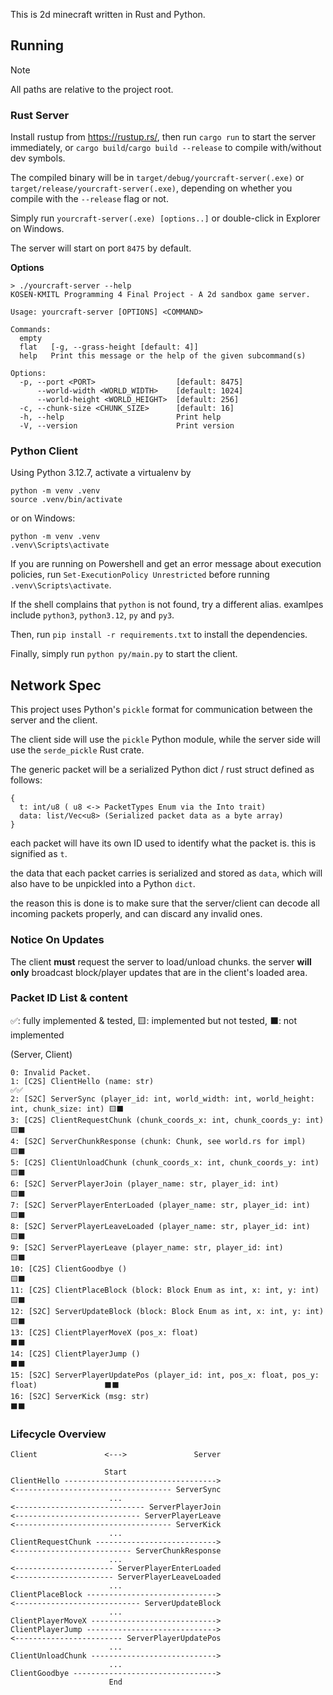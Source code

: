 This is 2d minecraft written in Rust and Python.

## Running
> [!NOTE]
> All paths are relative to the project root.
### Rust Server
Install rustup from https://rustup.rs/, then run
`cargo run` to start the server immediately, or `cargo build`/`cargo build --release` to compile with/without dev symbols.

The compiled binary will be in `target/debug/yourcraft-server(.exe)` or `target/release/yourcraft-server(.exe)`, depending on whether you compile with the `--release` flag or not.

Simply run `yourcraft-server(.exe) [options..]` or double-click in Explorer on Windows.

The server will start on port `8475` by default.

**Options**

```shell
> ./yourcraft-server --help
KOSEN-KMITL Programming 4 Final Project - A 2d sandbox game server.

Usage: yourcraft-server [OPTIONS] <COMMAND>

Commands:
  empty  
  flat   [-g, --grass-height [default: 4]]
  help   Print this message or the help of the given subcommand(s)

Options:
  -p, --port <PORT>                  [default: 8475]
      --world-width <WORLD_WIDTH>    [default: 1024]
      --world-height <WORLD_HEIGHT>  [default: 256]
  -c, --chunk-size <CHUNK_SIZE>      [default: 16]
  -h, --help                         Print help
  -V, --version                      Print version
```

### Python Client
Using Python 3.12.7, activate a virtualenv by
```shell
python -m venv .venv
source .venv/bin/activate
```
or on Windows:
```shell
python -m venv .venv
.venv\Scripts\activate
```
If you are running on Powershell and get an error message about execution policies, run
`Set-ExecutionPolicy Unrestricted` before running `.venv\Scripts\activate`.

If the shell complains that `python` is not found, try a different alias. examlpes include
`python3`, `python3.12`, `py` and `py3`.

Then, run `pip install -r requirements.txt` to install the dependencies.

Finally, simply run `python py/main.py` to start the client.

## Network Spec
This project uses Python's `pickle` format for communication between the server and the client.

The client side will use the `pickle` Python module, while the server side will use the `serde_pickle` Rust crate.

The generic packet will be a serialized Python dict / rust struct defined as follows:
```
{
  t: int/u8 ( u8 <-> PacketTypes Enum via the Into trait)
  data: list/Vec<u8> (Serialized packet data as a byte array)
}
```

each packet will have its own ID used to identify what the packet is. this is signified as `t`.

the data that each packet carries is serialized and stored as `data`, which will also have to be unpickled into a Python `dict`.

the reason this is done is to make sure that the server/client can decode all incoming packets properly, and can discard any invalid ones.

### Notice On Updates
The client **must** request the server to load/unload chunks. the server **will only** broadcast block/player updates that are in the client's loaded area.

### Packet ID List & content 
✅: fully implemented & tested, 🟨: implemented but not tested, ⬛: not implemented

(Server, Client)
```
0: Invalid Packet.
1: [C2S] ClientHello (name: str)                                                           ✅✅
2: [S2C] ServerSync (player_id: int, world_width: int, world_height: int, chunk_size: int) 🟨⬛
3: [C2S] ClientRequestChunk (chunk_coords_x: int, chunk_coords_y: int)                     🟨⬛
4: [S2C] ServerChunkResponse (chunk: Chunk, see world.rs for impl)                         🟨⬛
5: [C2S] ClientUnloadChunk (chunk_coords_x: int, chunk_coords_y: int)                      🟨⬛
6: [S2C] ServerPlayerJoin (player_name: str, player_id: int)                               🟨⬛
7: [S2C] ServerPlayerEnterLoaded (player_name: str, player_id: int)                        🟨⬛
8: [S2C] ServerPlayerLeaveLoaded (player_name: str, player_id: int)                        🟨⬛
9: [S2C] ServerPlayerLeave (player_name: str, player_id: int)                              🟨⬛
10: [C2S] ClientGoodbye ()                                                                 🟨⬛
11: [C2S] ClientPlaceBlock (block: Block Enum as int, x: int, y: int)                      🟨⬛
12: [S2C] ServerUpdateBlock (block: Block Enum as int, x: int, y: int)                     🟨⬛
13: [C2S] ClientPlayerMoveX (pos_x: float)                                                 ⬛⬛
14: [C2S] ClientPlayerJump ()                                                              ⬛⬛
15: [S2C] ServerPlayerUpdatePos (player_id: int, pos_x: float, pos_y: float)               ⬛⬛
16: [S2C] ServerKick (msg: str)                                                                    ⬛⬛
```

### Lifecycle Overview
```
Client               <--->               Server

                     Start
ClientHello ---------------------------------->
<----------------------------------- ServerSync
                      ...
<----------------------------- ServerPlayerJoin
<---------------------------- ServerPlayerLeave
<----------------------------------- ServerKick
                      ...
ClientRequestChunk --------------------------->
<-------------------------- ServerChunkResponse
                      ...
<---------------------- ServerPlayerEnterLoaded
<---------------------- ServerPlayerLeaveLoaded
                      ...
ClientPlaceBlock ----------------------------->
<---------------------------- ServerUpdateBlock
                      ...
ClientPlayerMoveX ---------------------------->
ClientPlayerJump ----------------------------->
<------------------------ ServerPlayerUpdatePos
                      ...
ClientUnloadChunk ---------------------------->
                      ...
ClientGoodbye -------------------------------->
                      End
```
